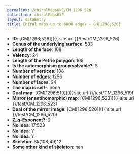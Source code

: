 ```yaml
--- 
 permalink: /chiralMaps6kE/CM_1296_526 
 collection: chiralMaps6kE
 layout: dataEntry
 title: Chiral maps up to 6000 edges - CM[1296;526]
---
```


- **ID**: [CM[1296;526]]({{ site.url }}/test/CM_1296_526)
- **Genus of the underlying surface**: 583
- **Length of the face**: 108
- **Valency**: 24
- **Length of the Petrie polygon**: 108
- **Is the automorphism group solvable?**: S
- **Number of vertices**: 108
- **Number of edges**: 1296
- **Number of faces**: 24
- **The map is self-**: none
- **Dual map**: [CM[1296;519]]({{ site.url }}/test/CM_1296_519)
- **Mirror (enantihomorphic) map**: [CM[1296;523]]({{ site.url }}/test/CM_1296_523)
- **Dual of the mirror image**: [CM[1296;520]]({{ site.url }}/test/CM_1296_520)
- **Z_q-Exponent?**: 2
- **No idea**:  17:523
- **No idea**: Y
- **No idea**: Y
- **Skeleton**: Sk(108;49)^2
- **Some other kind of skeleton**: nan
